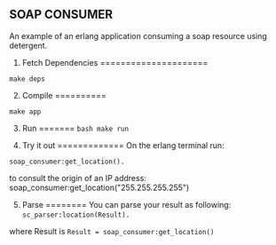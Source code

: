 SOAP CONSUMER
-------------
An example of an erlang application consuming a soap resource using detergent. 

1. Fetch Dependencies
=====================

``
make deps
``

2. Compile
==========

``
make app
``

3. Run
=======
``bash
make run
``

4. Try it out
=============
On the erlang terminal run:

``
soap_consumer:get_location().
``

to consult the origin of an IP address:
soap_consumer:get_location("255.255.255.255")

5. Parse
========
You can parse your result as following:
``
sc_parser:location(Result).
``

where Result is ``Result = soap_consumer:get_location()``


